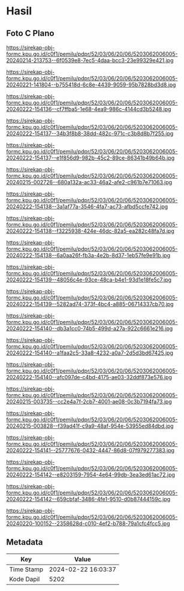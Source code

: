 # Hasil

## Foto C Plano

https://sirekap-obj-formc.kpu.go.id/c0f1/pemilu/pdpr/52/03/06/20/06/5203062006005-20240214-213753--6f0539e8-7ec5-4daa-bcc3-23e99329e421.jpg

https://sirekap-obj-formc.kpu.go.id/c0f1/pemilu/pdpr/52/03/06/20/06/5203062006005-20240221-141804--b755418d-6c8e-4439-9059-95b7828bd3d8.jpg

https://sirekap-obj-formc.kpu.go.id/c0f1/pemilu/pdpr/52/03/06/20/06/5203062006005-20240222-154136--cf7ffba5-1e68-4ea9-986c-4144cd3b5248.jpg

https://sirekap-obj-formc.kpu.go.id/c0f1/pemilu/pdpr/52/03/06/20/06/5203062006005-20240222-154137--34b3f8b8-38dd-482c-971c-c3b8d8b7f255.jpg

https://sirekap-obj-formc.kpu.go.id/c0f1/pemilu/pdpr/52/03/06/20/06/5203062006005-20240222-154137--e1f856d9-982b-45c2-89ce-86341b49b64b.jpg

https://sirekap-obj-formc.kpu.go.id/c0f1/pemilu/pdpr/52/03/06/20/06/5203062006005-20240215-002726--680a132a-ac33-46a2-afe2-c961b7e71063.jpg

https://sirekap-obj-formc.kpu.go.id/c0f1/pemilu/pdpr/52/03/06/20/06/5203062006005-20240222-154138--3a1af77a-3546-4fa7-ac73-afbd5ccfe742.jpg

https://sirekap-obj-formc.kpu.go.id/c0f1/pemilu/pdpr/52/03/06/20/06/5203062006005-20240222-154138--f3225938-424e-46dc-82a5-ea282c48fa7d.jpg

https://sirekap-obj-formc.kpu.go.id/c0f1/pemilu/pdpr/52/03/06/20/06/5203062006005-20240222-154138--6a0aa26f-fb3a-4e2b-8d37-1eb57fe9e91b.jpg

https://sirekap-obj-formc.kpu.go.id/c0f1/pemilu/pdpr/52/03/06/20/06/5203062006005-20240222-154139--48056c4e-93ce-48ca-b4e1-93d1e18fe5c7.jpg

https://sirekap-obj-formc.kpu.go.id/c0f1/pemilu/pdpr/52/03/06/20/06/5203062006005-20240222-154139--5282ad74-373f-4bc4-a885-06714337cb70.jpg

https://sirekap-obj-formc.kpu.go.id/c0f1/pemilu/pdpr/52/03/06/20/06/5203062006005-20240222-154140--db3a1cc0-74b5-499d-a27a-922c6661e216.jpg

https://sirekap-obj-formc.kpu.go.id/c0f1/pemilu/pdpr/52/03/06/20/06/5203062006005-20240222-154140--a1faa2c5-33a8-4232-a0a7-2d5d3bd67425.jpg

https://sirekap-obj-formc.kpu.go.id/c0f1/pemilu/pdpr/52/03/06/20/06/5203062006005-20240222-154140--afc097de-c4bd-4175-ae03-32ddf873e576.jpg

https://sirekap-obj-formc.kpu.go.id/c0f1/pemilu/pdpr/52/03/06/20/06/5203062006005-20240215-003735--cc2e4a7f-2cb7-4001-ae08-0c3b7194fa73.jpg

https://sirekap-obj-formc.kpu.go.id/c0f1/pemilu/pdpr/52/03/06/20/06/5203062006005-20240215-003828--f39ad41f-c9a9-48af-954e-53955ed84dbd.jpg

https://sirekap-obj-formc.kpu.go.id/c0f1/pemilu/pdpr/52/03/06/20/06/5203062006005-20240222-154141--25777676-0432-4447-86d8-07f979277383.jpg

https://sirekap-obj-formc.kpu.go.id/c0f1/pemilu/pdpr/52/03/06/20/06/5203062006005-20240222-154142--e8203159-7954-4e64-99db-3ea3ed61ac72.jpg

https://sirekap-obj-formc.kpu.go.id/c0f1/pemilu/pdpr/52/03/06/20/06/5203062006005-20240222-154142--659cbfaf-3486-4fe1-9510-d0b87444159c.jpg

https://sirekap-obj-formc.kpu.go.id/c0f1/pemilu/pdpr/52/03/06/20/06/5203062006005-20240220-100152--2358628d-c010-4ef2-b788-79a1cfc4fcc5.jpg


## Metadata

| Key        | Value               |
| ---------- | ------------------- |
| Time Stamp | 2024-02-22 16:03:37 |
| Kode Dapil | 5202                |



